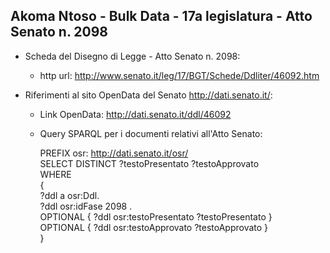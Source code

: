 ## Akoma Ntoso - Bulk Data - 17a legislatura - Atto Senato n. 2098 ##

* Scheda del Disegno di Legge - Atto Senato n. 2098:
	* http url: http://www.senato.it/leg/17/BGT/Schede/Ddliter/46092.htm

* Riferimenti al sito OpenData del Senato http://dati.senato.it/:
	* Link OpenData: http://dati.senato.it/ddl/46092
	* Query SPARQL per i documenti relativi all'Atto Senato:

        PREFIX osr: <http://dati.senato.it/osr/>  
		SELECT DISTINCT ?testoPresentato ?testoApprovato  
		WHERE  
		{  
		    ?ddl a osr:Ddl.  
		    ?ddl osr:idFase 2098 .  
		    OPTIONAL { ?ddl osr:testoPresentato ?testoPresentato }  
		    OPTIONAL { ?ddl osr:testoApprovato ?testoApprovato }  
		}
		
